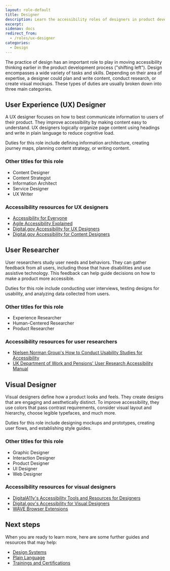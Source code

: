 ```yaml
---
layout: role-default
title: Designer
description: Learn the accessibility roles of designers in product development, including UX design, visual design, and user research.
excerpt: 
sidenav: docs
redirect_from:
  - /roles/ux-designer
categories:
  - Design
---
```


The practice of design has an important role to play in moving accessibility thinking earlier in the product development process ("shifting left"). Design encompasses a wide variety of tasks and skills. Depending on their area of expertise, a designer could plan and write content, conduct research, or create visual mockups. These types of duties are usually broken down into three main categories.

## User Experience (UX) Designer

A UX designer focuses on how to best communicate information to users of their product. They improve accessibility by making content easy to understand. UX designers logically organize page content using headings and write in plain language to reduce cognitive load.  

Duties for this role include defining information architecture, creating journey maps, planning content strategy, or writing content. 

### Other titles for this role

* Content Designer
* Content Strategist
* Information Architect
* Service Designer
* UX Writer

### Accessibility resources for UX designers

* [Accessibility for Everyone](https://abookapart.com/products/accessibility-for-everyone)
* [Agile Accessibility Explained](https://www.amazon.com/Agile-Accessibility-Explained-sustainable-development/dp/1689182733/ref=sr_1_2?dchild=1&keywords=Agile+Accessibility+Explained&qid=1615337578&sr=8-2)
* [Digital.gov Accessibility for UX Designers](https://digital.gov/guides/accessibility-for-teams/ux-design/#content-start)
* [Digital.gov Accessibility for Content Designers](https://digital.gov/guides/accessibility-for-teams/content-design/#content-start)

## User Researcher

User researchers study user needs and behaviors. They can gather feedback from all users, including those that have disabilities and use assistive technology. This feedback can help guide decisions on how to make a product more accessible. 

Duties for this role include conducting user interviews, testing designs for usability, and analyzing data collected from users. 

### Other titles for this role

* Experience Researcher
* Human-Centered Researcher
* Product Researcher

### Accessibility resources for user researchers

* [Nielsen Norman Group's How to Conduct Usability Studies for Accessibility](https://www.nngroup.com/reports/how-to-conduct-usability-studies-accessibility/)
* [UK Department of Work and Pensions' User Research Accessibility Manual](https://accessibility-manual.dwp.gov.uk/guidance-for-your-job-role/user-researcher) 

## Visual Designer

Visual designers define how a product looks and feels. They create designs that are engaging and aesthetically distinct. To improve accessibility, they use colors that pass contrast requirements, consider visual layout and hierarchy, choose legible typefaces, and much more. 

Duties for this role include designing mockups and prototypes, creating user flows, and establishing style guides. 

### Other titles for this role

* Graphic Designer
* Interaction Designer
* Product Designer
* UI Designer
* Web Designer 

### Accessibility resources for visual designers

* [DigitalA11y's Accessibility Tools and Resources for Designers](https://www.digitala11y.com/accessibility-tools-and-resources-for-designers/)
* [Digital.gov's Accessibility for Visual Designers](https://digital.gov/guides/accessibility-for-teams/visual-design/#content-start)
* [WAVE Browser Extensions](https://wave.webaim.org/extension/)

## Next steps

When you are ready to learn more, here are some further guides and resources that may help:

* [Design Systems](https://accessibility.civicactions.com/guide/design)
* [Plain Language](https://accessibility.civicactions.com/guide/plain-language)
* [Trainings and Certifications](https://accessibility.civicactions.com/guide/training)

